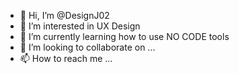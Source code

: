 - 👋 Hi, I’m @DesignJ02
- 👀 I’m interested in UX Design
- 🌱 I’m currently learning how to use NO CODE tools
- 💞️ I’m looking to collaborate on ...
- 📫 How to reach me ...

<!---
DesignJ02/DesignJ02 is a ✨ special ✨ repository because its `README.md` (this file) appears on your GitHub profile.
You can click the Preview link to take a look at your changes.
--->
